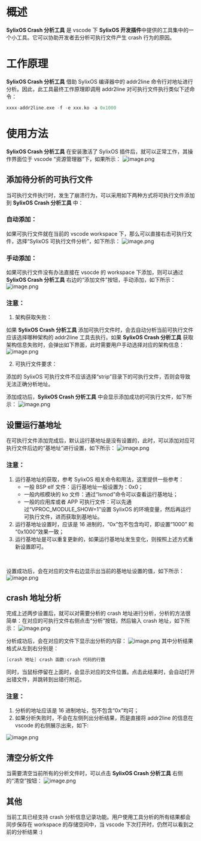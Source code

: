 # 概述	
**SylixOS Crash 分析工具** 是 vscode 下 **SylixOS 开发插件**中提供的工具集中的一个小工具。它可以协助开发者去分析可执行文件产生 crash 行为的原因。


# 工作原理	
**SylixOS Crash 分析工具** 借助 SylixOS 编译器中的 addr2line 命令行对地址进行分析。因此，此工具最终工作原理即调用 addr2line 对可执行文件执行类似下述命令：
```c
xxxx-addr2line.exe -f -e xxx.ko -a 0x1000
```


# 使用方法
**SylixOS Crash 分析工具** 在安装激活了 SylixOS 插件后，就可以正常工作，其操作界面位于 vscode “资源管理器”下，如果所示：
![image.png](https://cdn.nlark.com/yuque/0/2021/png/12582765/1638772695889-c1200b31-5eec-4053-ac83-6c5dcd28697b.png#clientId=ubb562f8f-1bb6-4&from=paste&height=522&id=u67c650ee&margin=%5Bobject%20Object%5D&name=image.png&originHeight=1044&originWidth=1917&originalType=binary&ratio=1&size=164234&status=done&style=none&taskId=ue8447ac1-55c5-4318-b664-3ebbb46e0bf&width=958.5)


## 添加待分析的可执行文件
当可执行文件执行时，发生了崩溃行为，可以采用如下两种方式将可执行文件添加到 **SylixOS Crash 分析工具** 中：
### 自动添加：
如果可执行文件就在当前的 vscode workspace 下，那么可以直接右击可执行文件，选择“SylixOS 可执行文件分析”，如下所示：
![image.png](https://cdn.nlark.com/yuque/0/2021/png/12582765/1638772986253-da1fa3bd-467f-4814-8915-a460bb2371e2.png#clientId=ubb562f8f-1bb6-4&from=paste&height=545&id=u1759e1ae&margin=%5Bobject%20Object%5D&name=image.png&originHeight=887&originWidth=524&originalType=binary&ratio=1&size=62160&status=done&style=none&taskId=u99aa978a-c8d0-4bd0-9db5-999b75c5e35&width=322)
### 手动添加：
如果可执行文件没有办法直接在 vsocde 的 workspace 下添加，则可以通过 **SylixOS Crash 分析工具** 右边的“添加文件”按钮，手动添加，如下所示：
![image.png](https://cdn.nlark.com/yuque/0/2021/png/12582765/1638773863468-7eb8eaac-05d1-4acd-8726-2fd1165f8941.png#clientId=ubb562f8f-1bb6-4&from=paste&height=525&id=ua50a10b2&margin=%5Bobject%20Object%5D&name=image.png&originHeight=1050&originWidth=1920&originalType=binary&ratio=1&size=181303&status=done&style=none&taskId=u13e06e17-1559-438c-a40a-2e4ae055558&width=960)
#### 

### 注意：

1. 架构获取失败：

如果 **SylixOS Crash 分析工具** 添加可执行文件时，会去自动分析当前可执行文件应该选择哪种架构的 addr2line 工具去执行。如果 **SylixOS Crash 分析工具** 获取架构信息失败时，会弹出如下界面，此时需要用户手动选择对应的架构信息：
![image.png](https://cdn.nlark.com/yuque/0/2021/png/12582765/1638773894320-cd4deb55-f8bc-45d4-89ef-ae9d79e04dc8.png#clientId=ubb562f8f-1bb6-4&from=paste&height=525&id=u2d7a5405&margin=%5Bobject%20Object%5D&name=image.png&originHeight=1050&originWidth=1920&originalType=binary&ratio=1&size=181618&status=done&style=none&taskId=u30a39651-b7ca-4cf1-844b-cad562214cb&width=960)

2. 可执行文件要求：

添加的 SylixOS 可执行文件不应该选择“strip”目录下的可执行文件，否则会导致无法正确分析地址。


添加成功后，**SylixOS Crash 分析工具** 中会显示添加成功的可执行文件，如下所示：
    ![image.png](https://cdn.nlark.com/yuque/0/2021/png/12582765/1638773921718-0547da50-a211-4dda-8919-750b2cfb2c3f.png#clientId=ubb562f8f-1bb6-4&from=paste&height=525&id=ub7b6e3d0&margin=%5Bobject%20Object%5D&name=image.png&originHeight=1050&originWidth=1920&originalType=binary&ratio=1&size=159009&status=done&style=none&taskId=uc8756feb-9e88-4b23-88d1-ce2f1194a2b&width=960)
## 设置运行基地址
在可执行文件添加完成后，默认运行基地址是没有设置的，此时，可以添加对应可执行文件后边的“基地址”进行设置，如下所示：
![image.png](https://cdn.nlark.com/yuque/0/2021/png/12582765/1638773777628-139b6038-5a5a-4679-b09f-456c32fb160a.png#clientId=ubb562f8f-1bb6-4&from=paste&height=525&id=u7d7def7d&margin=%5Bobject%20Object%5D&name=image.png&originHeight=1050&originWidth=1920&originalType=binary&ratio=1&size=166004&status=done&style=none&taskId=u25c7eea0-022e-4a31-a665-9ae29a135d8&width=960)

### 注意：

1. 运行基地址的获取，参考 SylixOS 相关命令和用法，这里提供一些参考：
   - 一般 BSP elf 文件：运行基地址一般设置为：0x0；
   - 一般内核模块的 ko 文件：通过“lsmod”命令可以查看运行基地址；
   - 一般的应用库或者 APP 可执行文件：可以先通过“VPROC_MODULE_SHOW=1”设置 SylixOS 的环境变量，然后再运行可执行文件，进而获取到基地址。
2. 运行基地址设置时，应该是 16 进制的，“0x”包不包含均可，即设置“1000” 和 “0x1000”效果一致；
2. 运行基地址是可以重复更新的，如果运行基地址发生变化，则按照上述方式重新设置即可。

​

设置成功后，会在对应的文件右边显示出当前的基地址设置的值，如下所示：
![image.png](https://cdn.nlark.com/yuque/0/2021/png/12582765/1638774447553-3eb51dd5-7236-4213-9cfa-4bb2daf3d2b1.png#clientId=ubb562f8f-1bb6-4&from=paste&height=525&id=u130c957b&margin=%5Bobject%20Object%5D&name=image.png&originHeight=1050&originWidth=1920&originalType=binary&ratio=1&size=170916&status=done&style=none&taskId=u4dafc8a9-6c67-4dfc-ba9c-2fbc928caad&width=960)
## crash 地址分析
完成上述两步设置后，就可以对需要分析的 crash 地址进行分析，分析的方法很简单：在对应的可执行文件右侧点击“分析”按钮，然后输入 crash 地址，如下所示：
![image.png](https://cdn.nlark.com/yuque/0/2021/png/12582765/1638774587663-df54e0db-22ed-4bfe-afc4-e9bcbae2e844.png#clientId=ubb562f8f-1bb6-4&from=paste&height=525&id=u440ca58b&margin=%5Bobject%20Object%5D&name=image.png&originHeight=1050&originWidth=1920&originalType=binary&ratio=1&size=178234&status=done&style=none&taskId=ufc1a336b-c0e8-4f31-80ca-2b25891d8a5&width=960)
​

分析成功后，会在对应的文件下显示出分析的内容：
![image.png](https://cdn.nlark.com/yuque/0/2021/png/12582765/1638774702686-44b70bee-376d-4854-be8d-277b58f1f2cd.png#clientId=ubb562f8f-1bb6-4&from=paste&height=525&id=ud36697d5&margin=%5Bobject%20Object%5D&name=image.png&originHeight=1050&originWidth=1920&originalType=binary&ratio=1&size=176806&status=done&style=none&taskId=ue0bebb1b-ad3d-4a93-9905-f494fd4ac36&width=960)
其中分析结果格式从左到右分别是：
```c
[crash 地址] crash 函数:crash 代码的行数
```
 同时，当鼠标停留在上面时，会显示对应的文件位置。点击此结果时，会自动打开出错文件，并跳转到出错行附近。

### 注意：

1. 分析的地址应该是 16 进制地址，包不包含“0x”均可；
1. 如果分析失败时，不会在左侧列出分析结果，而是直接将 addr2line 的信息在 vscode 的右侧展示出来，如下:

![image.png](https://cdn.nlark.com/yuque/0/2021/png/12582765/1638775096262-9acccdcb-584b-4a03-a085-5b2b1fbb6909.png#clientId=ubb562f8f-1bb6-4&from=paste&height=525&id=u6ad1a1b4&margin=%5Bobject%20Object%5D&name=image.png&originHeight=1050&originWidth=1920&originalType=binary&ratio=1&size=179653&status=done&style=none&taskId=u2dd702f4-461d-4778-b33b-8c1a0a2f862&width=960)

## 清空分析文件
当需要清空当前所有的分析文件时，可以点击 **SylixOS Crash 分析工具** 右侧的“清空”按钮：
![image.png](https://cdn.nlark.com/yuque/0/2021/png/12582765/1638775397461-6cb695b3-ec1b-4237-8a48-2c0a8286a161.png#clientId=ubb562f8f-1bb6-4&from=paste&height=525&id=u10c6a1ce&margin=%5Bobject%20Object%5D&name=image.png&originHeight=1050&originWidth=1920&originalType=binary&ratio=1&size=180976&status=done&style=none&taskId=uce8fd932-32a1-4492-91f6-d6ea0bca058&width=960)


## 其他
当前工具已经支持 crash 分析信息记录功能。用户使用工具分析的所有结果都会同步保存在 workspace 的存储空间中，当 vscode 下次打开时，仍然可以看到之前的分析结果 :)

